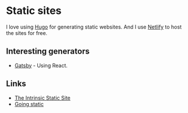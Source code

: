 # Static sites
I love using [Hugo](hugo.md) for generating static websites. And I use [Netlify](https://www.netlify.com/) to host the sites for free.

## Interesting generators
- [Gatsby](https://github.com/gatsbyjs/gatsby) - Using React.

## Links
- [The Intrinsic Static Site](https://brandur.org/aws-intrinsic-static)
- [Going static](https://brandur.org/fragments/going-static)